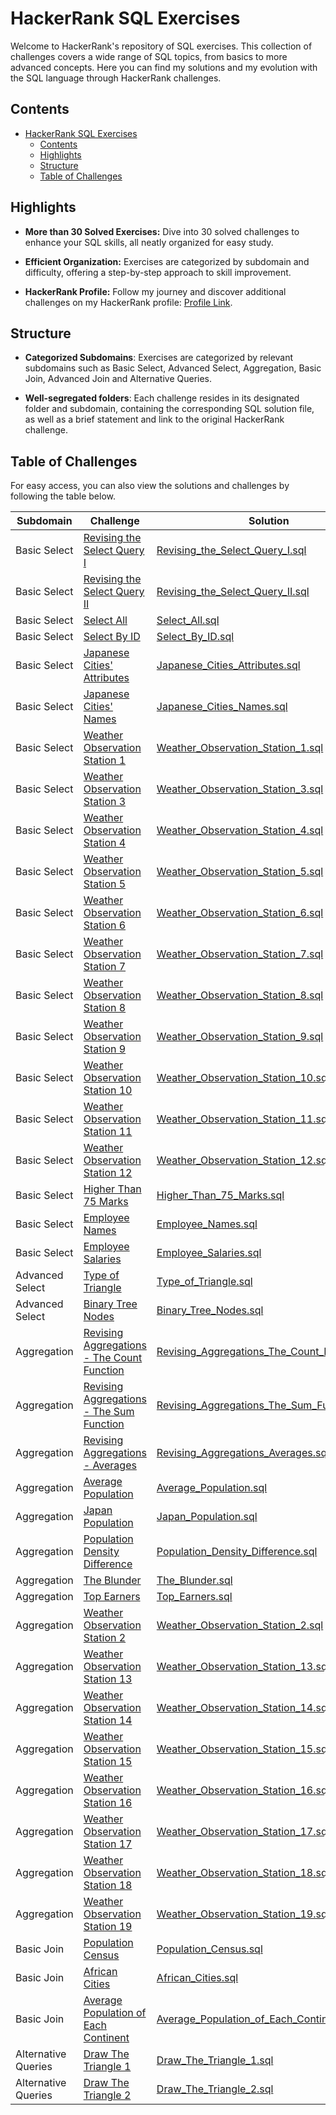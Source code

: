 # HackerRank SQL Exercises

Welcome to HackerRank's repository of SQL exercises. This collection of challenges covers a wide range of SQL topics, from basics to more advanced concepts. Here you can find my solutions and my evolution with the SQL language through HackerRank challenges.

## Contents

- [HackerRank SQL Exercises](#hackerrank-sql-exercises)
  - [Contents](#contents)
  - [Highlights](#highlights)
  - [Structure](#structure)
  - [Table of Challenges](#table-of-challenges)

## Highlights

- **More than 30 Solved Exercises:** Dive into 30 solved challenges to enhance your SQL skills, all neatly organized for easy study.

- **Efficient Organization:** Exercises are categorized by subdomain and difficulty, offering a step-by-step approach to skill improvement.

- **HackerRank Profile:** Follow my journey and discover additional challenges on my HackerRank profile: [Profile Link](https://www.hackerrank.com/profile/kayckdelfino).

## Structure

- **Categorized Subdomains**: Exercises are categorized by relevant subdomains such as Basic Select, Advanced Select, Aggregation, Basic Join, Advanced Join and Alternative Queries.
  
- **Well-segregated folders**: Each challenge resides in its designated folder and subdomain, containing the corresponding SQL solution file, as well as a brief statement and link to the original HackerRank challenge.

## Table of Challenges

For easy access, you can also view the solutions and challenges by following the table below.

| Subdomain           | Challenge                                                                                                                            | Solution                                                                                                                                                                                                                                                        | Difficulty |
|---------------------|--------------------------------------------------------------------------------------------------------------------------------------|-----------------------------------------------------------------------------------------------------------------------------------------------------------------------------------------------------------------------------------------------------------------|------------|
| Basic Select        | [Revising the Select Query I](https://www.hackerrank.com/challenges/revising-the-select-query/problem)                               | [Revising_the_Select_Query_I.sql](https://github.com/kayckdelfino/public_knowledge_base/blob/main/Database/SQL/HackerRank/Solutions/Basic%20Select/Revising%20the%20Select%20Query%20I/Revising_the_Select_Query_I.sql)                                         | Easy       |
| Basic Select        | [Revising the Select Query II](https://www.hackerrank.com/challenges/revising-the-select-query-2/problem)                            | [Revising_the_Select_Query_II.sql](https://github.com/kayckdelfino/public_knowledge_base/blob/main/Database/SQL/HackerRank/Solutions/Basic%20Select/Revising%20the%20Select%20Query%20II/Revising_the_Select_Query_II.sql)                                      | Easy       |
| Basic Select        | [Select All](https://www.hackerrank.com/challenges/select-all-sql/problem)                                                           | [Select_All.sql](https://github.com/kayckdelfino/public_knowledge_base/blob/main/Database/SQL/HackerRank/Solutions/Basic%20Select/Select%20All/Select_All.sql)                                                                                                  | Easy       |
| Basic Select        | [Select By ID](https://www.hackerrank.com/challenges/select-by-id/problem)                                                           | [Select_By_ID.sql](https://github.com/kayckdelfino/public_knowledge_base/blob/main/Database/SQL/HackerRank/Solutions/Basic%20Select/Select%20By%20ID/Select_By_ID.sql)                                                                                          | Easy       |
| Basic Select        | [Japanese Cities' Attributes](https://www.hackerrank.com/challenges/japanese-cities-attributes/problem)                              | [Japanese_Cities_Attributes.sql](https://github.com/kayckdelfino/public_knowledge_base/blob/main/Database/SQL/HackerRank/Solutions/Basic%20Select/Japanese%20Cities'%20Attributes/Japanese_Cities_Attributes.sql)                                               | Easy       |
| Basic Select        | [Japanese Cities' Names](https://www.hackerrank.com/challenges/japanese-cities-name/problem)                                         | [Japanese_Cities_Names.sql](https://github.com/kayckdelfino/public_knowledge_base/blob/main/Database/SQL/HackerRank/Solutions/Basic%20Select/Japanese%20Cities'%20Names/Japanese_Cities_Names.sql)                                                              | Easy       |
| Basic Select        | [Weather Observation Station 1](https://www.hackerrank.com/challenges/weather-observation-station-1/problem)                         | [Weather_Observation_Station_1.sql](https://github.com/kayckdelfino/public_knowledge_base/blob/main/Database/SQL/HackerRank/Solutions/Basic%20Select/Weather%20Observation%20Station%201/Weather_Observation_Station_1.sql)                                     | Easy       |
| Basic Select        | [Weather Observation Station 3](https://www.hackerrank.com/challenges/weather-observation-station-3/problem)                         | [Weather_Observation_Station_3.sql](https://github.com/kayckdelfino/public_knowledge_base/blob/main/Database/SQL/HackerRank/Solutions/Basic%20Select/Weather%20Observation%20Station%203/Weather_Observation_Station_3.sql)                                     | Easy       |
| Basic Select        | [Weather Observation Station 4](https://www.hackerrank.com/challenges/weather-observation-station-4/problem)                         | [Weather_Observation_Station_4.sql](https://github.com/kayckdelfino/public_knowledge_base/blob/main/Database/SQL/HackerRank/Solutions/Basic%20Select/Weather%20Observation%20Station%204/Weather_Observation_Station_4.sql)                                     | Easy       |
| Basic Select        | [Weather Observation Station 5](https://www.hackerrank.com/challenges/weather-observation-station-5/problem)                         | [Weather_Observation_Station_5.sql](https://github.com/kayckdelfino/public_knowledge_base/blob/main/Database/SQL/HackerRank/Solutions/Basic%20Select/Weather%20Observation%20Station%205/Weather_Observation_Station_5.sql)                                     | Easy       |
| Basic Select        | [Weather Observation Station 6](https://www.hackerrank.com/challenges/weather-observation-station-6/problem)                         | [Weather_Observation_Station_6.sql](https://github.com/kayckdelfino/public_knowledge_base/blob/main/Database/SQL/HackerRank/Solutions/Basic%20Select/Weather%20Observation%20Station%206/Weather_Observation_Station_6.sql)                                     | Easy       |
| Basic Select        | [Weather Observation Station 7](https://www.hackerrank.com/challenges/weather-observation-station-7/problem)                         | [Weather_Observation_Station_7.sql](https://github.com/kayckdelfino/public_knowledge_base/blob/main/Database/SQL/HackerRank/Solutions/Basic%20Select/Weather%20Observation%20Station%207/Weather_Observation_Station_7.sql)                                     | Easy       |
| Basic Select        | [Weather Observation Station 8](https://www.hackerrank.com/challenges/weather-observation-station-8/problem)                         | [Weather_Observation_Station_8.sql](https://github.com/kayckdelfino/public_knowledge_base/blob/main/Database/SQL/HackerRank/Solutions/Basic%20Select/Weather%20Observation%20Station%208/Weather_Observation_Station_8.sql)                                     | Easy       |
| Basic Select        | [Weather Observation Station 9](https://www.hackerrank.com/challenges/weather-observation-station-9/problem)                         | [Weather_Observation_Station_9.sql](https://github.com/kayckdelfino/public_knowledge_base/blob/main/Database/SQL/HackerRank/Solutions/Basic%20Select/Weather%20Observation%20Station%209/Weather_Observation_Station_9.sql)                                     | Easy       |
| Basic Select        | [Weather Observation Station 10](https://www.hackerrank.com/challenges/weather-observation-station-10/problem)                       | [Weather_Observation_Station_10.sql](https://github.com/kayckdelfino/public_knowledge_base/blob/main/Database/SQL/HackerRank/Solutions/Basic%20Select/Weather%20Observation%20Station%2010/Weather_Observation_Station_10.sql)                                  | Easy       |
| Basic Select        | [Weather Observation Station 11](https://www.hackerrank.com/challenges/weather-observation-station-11/problem)                       | [Weather_Observation_Station_11.sql](https://github.com/kayckdelfino/public_knowledge_base/blob/main/Database/SQL/HackerRank/Solutions/Basic%20Select/Weather%20Observation%20Station%2011/Weather_Observation_Station_11.sql)                                  | Easy       |
| Basic Select        | [Weather Observation Station 12](https://www.hackerrank.com/challenges/weather-observation-station-12/problem)                       | [Weather_Observation_Station_12.sql](https://github.com/kayckdelfino/public_knowledge_base/blob/main/Database/SQL/HackerRank/Solutions/Basic%20Select/Weather%20Observation%20Station%2012/Weather_Observation_Station_12.sql)                                  | Easy       |
| Basic Select        | [Higher Than 75 Marks](https://www.hackerrank.com/challenges/more-than-75-marks/problem)                                             | [Higher_Than_75_Marks.sql](https://github.com/kayckdelfino/public_knowledge_base/blob/main/Database/SQL/HackerRank/Solutions/Basic%20Select/Higher%20Than%2075%20Marks/Higher_Than_75_Marks.sql)                                                                | Easy       |
| Basic Select        | [Employee Names](https://www.hackerrank.com/challenges/name-of-employees/problem)                                                    | [Employee_Names.sql](https://github.com/kayckdelfino/public_knowledge_base/blob/main/Database/SQL/HackerRank/Solutions/Basic%20Select/Employee%20Names/Employee_Names.sql)                                                                                      | Easy       |
| Basic Select        | [Employee Salaries](https://www.hackerrank.com/challenges/salary-of-employees/problem)                                               | [Employee_Salaries.sql](https://github.com/kayckdelfino/public_knowledge_base/blob/main/Database/SQL/HackerRank/Solutions/Basic%20Select/Employee%20Salaries/Employee_Salaries.sql)                                                                             | Easy       |
| Advanced Select     | [Type of Triangle](https://www.hackerrank.com/challenges/what-type-of-triangle/problem)                                              | [Type_of_Triangle.sql](https://github.com/kayckdelfino/public_knowledge_base/blob/main/Database/SQL/HackerRank/Solutions/Advanced%20Select/Type%20of%20Triangle/Type_of_Triangle.sql)                                                                           | Easy       |
| Advanced Select     | [Binary Tree Nodes](https://www.hackerrank.com/challenges/binary-search-tree-1/problem)                                              | [Binary_Tree_Nodes.sql](https://github.com/kayckdelfino/public_knowledge_base/blob/main/Database/SQL/HackerRank/Solutions/Advanced%20Select/Binary%20Tree%Nodes/Binary_Tree_Nodes.sql)                                                                          | Medium     |
| Aggregation         | [Revising Aggregations - The Count Function](https://www.hackerrank.com/challenges/revising-aggregations-the-count-function/problem) | [Revising_Aggregations_The_Count_Function.sql](https://github.com/kayckdelfino/public_knowledge_base/blob/main/Database/SQL/HackerRank/Solutions/Aggregation/Revising%20Aggregations%20-%20The%20Count%20Function/Revising_Aggregations_The_Count_Function.sql) | Easy       |
| Aggregation         | [Revising Aggregations - The Sum Function](https://www.hackerrank.com/challenges/revising-aggregations-sum/problem)                  | [Revising_Aggregations_The_Sum_Function.sql](https://github.com/kayckdelfino/public_knowledge_base/blob/main/Database/SQL/HackerRank/Solutions/Aggregation/Revising%20Aggregations%20-%20The%20Sum%20Function/Revising_Aggregations_The_Sum_Function.sql)       | Easy       |
| Aggregation         | [Revising Aggregations - Averages](https://www.hackerrank.com/challenges/revising-aggregations-the-average-function/problem)         | [Revising_Aggregations_Averages.sql](https://github.com/kayckdelfino/public_knowledge_base/blob/main/Database/SQL/HackerRank/Solutions/Aggregation/Revising%20Aggregations%20-%20Averages/Revising_Aggregations_Averages.sql)                                   | Easy       |
| Aggregation         | [Average Population](https://www.hackerrank.com/challenges/average-population/problem)                                               | [Average_Population.sql](https://github.com/kayckdelfino/public_knowledge_base/blob/main/Database/SQL/HackerRank/Solutions/Aggregation/Average%20Population/Average_Population.sql)                                                                             | Easy       |
| Aggregation         | [Japan Population](https://www.hackerrank.com/challenges/japan-population/problem)                                                   | [Japan_Population.sql](https://github.com/kayckdelfino/public_knowledge_base/blob/main/Database/SQL/HackerRank/Solutions/Aggregation/Japan%20Population/Japan_Population.sql)                                                                                   | Easy       |
| Aggregation         | [Population Density Difference](https://www.hackerrank.com/challenges/population-density-difference/problem)                         | [Population_Density_Difference.sql](https://github.com/kayckdelfino/public_knowledge_base/blob/main/Database/SQL/HackerRank/Solutions/Aggregation/Population%20Density%20Difference/Population_Density_Difference.sql)                                          | Easy       |
| Aggregation         | [The Blunder](https://www.hackerrank.com/challenges/the-blunder/problem)                                                             | [The_Blunder.sql](https://github.com/kayckdelfino/public_knowledge_base/blob/main/Database/SQL/HackerRank/Solutions/Aggregation/The%20Blunder/The_Blunder.sql)                                                                                                  | Easy       |
| Aggregation         | [Top Earners](https://www.hackerrank.com/challenges/earnings-of-employees/problem)                                                   | [Top_Earners.sql](https://github.com/kayckdelfino/public_knowledge_base/blob/main/Database/SQL/HackerRank/Solutions/Aggregation/Top%20Earners/Top_Earners.sql)                                                                                                  | Easy       |
| Aggregation         | [Weather Observation Station 2](https://www.hackerrank.com/challenges/weather-observation-station-2/problem)                         | [Weather_Observation_Station_2.sql](https://github.com/kayckdelfino/public_knowledge_base/blob/main/Database/SQL/HackerRank/Solutions/Aggregation/Weather%20Observation%20Station%202/Weather_Observation_Station_2.sql)                                        | Easy       |
| Aggregation         | [Weather Observation Station 13](https://www.hackerrank.com/challenges/weather-observation-station-13/problem)                       | [Weather_Observation_Station_13.sql](https://github.com/kayckdelfino/public_knowledge_base/blob/main/Database/SQL/HackerRank/Solutions/Aggregation/Weather%20Observation%20Station%2013/Weather_Observation_Station_13.sql)                                     | Easy       |
| Aggregation         | [Weather Observation Station 14](https://www.hackerrank.com/challenges/weather-observation-station-14/problem)                       | [Weather_Observation_Station_14.sql](https://github.com/kayckdelfino/public_knowledge_base/blob/main/Database/SQL/HackerRank/Solutions/Aggregation/Weather%20Observation%20Station%2014/Weather_Observation_Station_14.sql)                                     | Easy       |
| Aggregation         | [Weather Observation Station 15](https://www.hackerrank.com/challenges/weather-observation-station-15/problem)                       | [Weather_Observation_Station_15.sql](https://github.com/kayckdelfino/public_knowledge_base/blob/main/Database/SQL/HackerRank/Solutions/Aggregation/Weather%20Observation%20Station%2015/Weather_Observation_Station_15.sql)                                     | Easy       |
| Aggregation         | [Weather Observation Station 16](https://www.hackerrank.com/challenges/weather-observation-station-16/problem)                       | [Weather_Observation_Station_16.sql](https://github.com/kayckdelfino/public_knowledge_base/blob/main/Database/SQL/HackerRank/Solutions/Aggregation/Weather%20Observation%20Station%2016/Weather_Observation_Station_16.sql)                                     | Easy       |
| Aggregation         | [Weather Observation Station 17](https://www.hackerrank.com/challenges/weather-observation-station-17/problem)                       | [Weather_Observation_Station_17.sql](https://github.com/kayckdelfino/public_knowledge_base/blob/main/Database/SQL/HackerRank/Solutions/Aggregation/Weather%20Observation%20Station%2017/Weather_Observation_Station_17.sql)                                     | Easy       |
| Aggregation         | [Weather Observation Station 18](https://www.hackerrank.com/challenges/weather-observation-station-18/problem)                       | [Weather_Observation_Station_18.sql](https://github.com/kayckdelfino/public_knowledge_base/blob/main/Database/SQL/HackerRank/Solutions/Aggregation/Weather%20Observation%20Station%2018/Weather_Observation_Station_18.sql)                                     | Medium     |
| Aggregation         | [Weather Observation Station 19](https://www.hackerrank.com/challenges/weather-observation-station-19/problem)                       | [Weather_Observation_Station_19.sql](https://github.com/kayckdelfino/public_knowledge_base/blob/main/Database/SQL/HackerRank/Solutions/Aggregation/Weather%20Observation%20Station%2019/Weather_Observation_Station_19.sql)                                     | Medium     |
| Basic Join          | [Population Census](https://www.hackerrank.com/challenges/asian-population/problem)                                                  | [Population_Census.sql](https://github.com/kayckdelfino/public_knowledge_base/blob/main/Database/SQL/HackerRank/Solutions/Basic%20Join/Population%20Census/Population_Census.sql)                                                                               | Easy       |
| Basic Join          | [African Cities](https://www.hackerrank.com/challenges/african-cities/problem)                                                       | [African_Cities.sql](https://github.com/kayckdelfino/public_knowledge_base/blob/main/Database/SQL/HackerRank/Solutions/Basic%20Join/African%20Cities/African_Cities.sql)                                                                                        | Easy       |
| Basic Join          | [Average Population of Each Continent](https://www.hackerrank.com/challenges/average-population-of-each-continent/problem)           | [Average_Population_of_Each_Continent.sql](https://github.com/kayckdelfino/public_knowledge_base/blob/main/Database/SQL/HackerRank/Solutions/Basic%20Join/Average%20Population%20of%20Each%20Continent/Average_Population_of_Each_Continent.sql)                | Easy       |
| Alternative Queries | [Draw The Triangle 1](https://www.hackerrank.com/challenges/draw-the-triangle-1/problem)                                             | [Draw_The_Triangle_1.sql](https://github.com/kayckdelfino/public_knowledge_base/blob/main/Database/SQL/HackerRank/Solutions/Alternative%20Queries/Draw%20The%20Triangle%201/Draw_The_Triangle_1.sql)                                                            | Easy       |
| Alternative Queries | [Draw The Triangle 2](https://www.hackerrank.com/challenges/draw-the-triangle-2/problem)                                             | [Draw_The_Triangle_2.sql](https://github.com/kayckdelfino/public_knowledge_base/blob/main/Database/SQL/HackerRank/Solutions/Alternative%20Queries/Draw%20The%20Triangle%202/Draw_The_Triangle_2.sql)                                                            | Easy       |